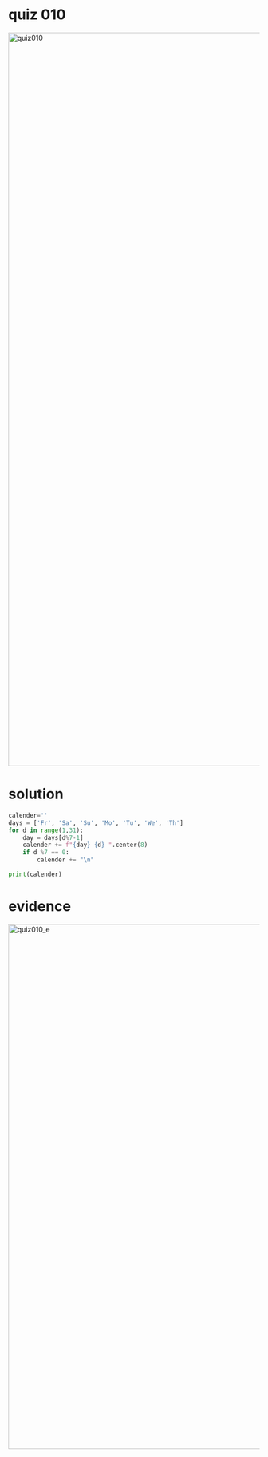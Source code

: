 # quiz 010
<img width="1470" alt="quiz010" src="https://github.com/ayyyane/unit1-2024/assets/142702159/1ab6bdca-be4a-4f61-81a9-e99a4dfb888f">

# solution
```.py
calender=''
days = ['Fr', 'Sa', 'Su', 'Mo', 'Tu', 'We', 'Th']
for d in range(1,31):
    day = days[d%7-1]
    calender += f"{day} {d} ".center(8)
    if d %7 == 0:
        calender += "\n"

print(calender)
```

# evidence
<img width="1052" alt="quiz010_e" src="https://github.com/ayyyane/unit1-2024/assets/142702159/23c1ffb3-3fa1-4030-af83-aab470dd4540">
